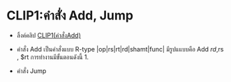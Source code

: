 # CLIP1:คำสั่ง Add, Jump

- ลิ้งค์คลิป [CLIP1(คำสั่งAdd)](https://youtu.be/U5B8R18Q3nM)

- คำสั่ง Add เป็นคำสั่งแบบ R-type |op|rs|rt|rd|shamt|func|
  มีรูปแแบบคือ Add $rd ,$rs , $rt การทำงานมีขั้นตอนดังนี้
  1.

- คำสั่ง Jump
